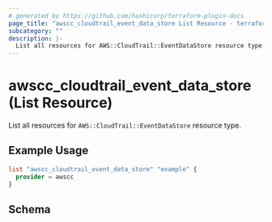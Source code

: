 ```yaml
---
# generated by https://github.com/hashicorp/terraform-plugin-docs
page_title: "awscc_cloudtrail_event_data_store List Resource - terraform-provider-awscc"
subcategory: ""
description: |-
  List all resources for AWS::CloudTrail::EventDataStore resource type.
---
```


# awscc_cloudtrail_event_data_store (List Resource)

List all resources for `AWS::CloudTrail::EventDataStore` resource type.

## Example Usage

```terraform
list "awscc_cloudtrail_event_data_store" "example" {
  provider = awscc
}
```

<!-- schema generated by tfplugindocs -->
## Schema
